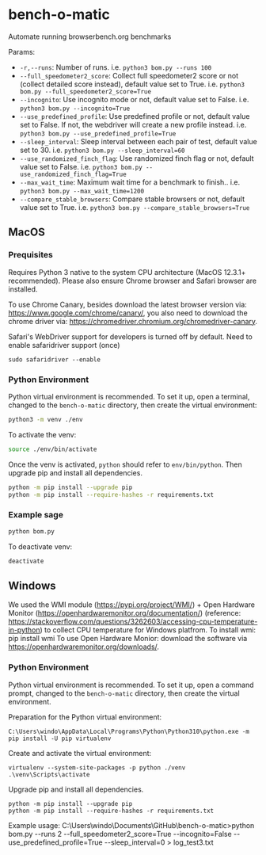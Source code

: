 # bench-o-matic
Automate running browserbench.org benchmarks

Params:
* `-r,--runs`: Number of runs. i.e. `python3 bom.py --runs 100`
* `--full_speedometer2_score`: Collect full speedometer2 score or not (collect detailed score instead), default value set to True. i.e. `python3 bom.py --full_speedometer2_score=True`
* `--incognito`: Use incognito mode or not, default value set to False. i.e. `python3 bom.py --incognito=True`
* `--use_predefined_profile`: Use predefined profile or not, default value set to False. If not, the webdriver will create a new profile instead. i.e. `python3 bom.py --use_predefined_profile=True`
* `--sleep_interval`: Sleep interval between each pair of test, default value set to 30. i.e. `python3 bom.py --sleep_interval=60`
* `--use_randomized_finch_flag`: Use randomized finch flag or not, default value set to False. i.e. `python3 bom.py --use_randomized_finch_flag=True`
* `--max_wait_time`: Maximum wait time for a benchmark to finish.. i.e. `python3 bom.py --max_wait_time=1200`
* `--compare_stable_browsers`: Compare stable browsers or not, default value set to True. i.e. `python3 bom.py --compare_stable_browsers=True`

## MacOS
### Prequisites
Requires Python 3 native to the system CPU architecture (MacOS 12.3.1+ recommended).
Please also ensure Chrome browser and Safari browser are installed.

To use Chrome Canary, besides download the latest browser version via: https://www.google.com/chrome/canary/, you also need to download the chrome driver via: https://chromedriver.chromium.org/chromedriver-canary.

Safari's WebDriver support for developers is turned off by default. Need to enable safaridriver support (once)

```
sudo safaridriver --enable
```

### Python Environment

Python virtual environment is recommended. To set it up, open a terminal, changed to the `bench-o-matic` directory, then create the virtual environment:

```bash
python3 -m venv ./env
```

To activate the venv:

```bash
source ./env/bin/activate
```

Once the venv is activated, `python` should refer to `env/bin/python`. Then upgrade pip and install all dependencies.


```bash
python -m pip install --upgrade pip
python -m pip install --require-hashes -r requirements.txt
```

### Example sage
```bash
python bom.py
```

To deactivate venv:

```bash
deactivate
```

## Windows
We used the WMI module (https://pypi.org/project/WMI/) + Open Hardware Monitor (https://openhardwaremonitor.org/documentation/) (reference: https://stackoverflow.com/questions/3262603/accessing-cpu-temperature-in-python) to collect CPU temperature for Windows platfrom.
To install wmi: pip install wmi
To use Open Hardware Monior: download the software via https://openhardwaremonitor.org/downloads/.

### Python Environment

Python virtual environment is recommended. To set it up, open a command prompt, changed to the `bench-o-matic` directory, then create the virtual environment.

Preparation for the Python virtual environment:

```
C:\Users\windo\AppData\Local\Programs\Python\Python310\python.exe -m pip install -U pip virtualenv
```

Create and activate the virtual environment:
```
virtualenv --system-site-packages -p python ./venv
.\venv\Scripts\activate
```

Upgrade pip and install all dependencies.


```
python -m pip install --upgrade pip
python -m pip install --require-hashes -r requirements.txt
```

Example usage: C:\Users\windo\Documents\GitHub\bench-o-matic>python bom.py --runs 2 --full_speedometer2_score=True --incognito=False --use_predefined_profile=True --sleep_interval=0 > log_test3.txt